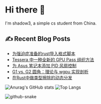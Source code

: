 # Hi there 👋

I'm shadow3, a simple cs student from China.

## ✍️ Recent Blog Posts

<!-- BLOG-POST-LIST:START -->
- [为强迫症准备的rust导入格式脚本](https://shadow3aaa.github.io/blog/rust-script-to-format-use-imports-for-the-aesthetically-obsessed/)
- [Tessera 中一种全新的 GPU Pass 组织方法](https://shadow3aaa.github.io/blog/a-new-gpu-pass-organization-zh/)
- [为 Asus 笔记本添加 PID 风扇控制](https://shadow3aaa.github.io/blog/ghelper-fan-plugin-system-dev-log/)
- [G1 vs. G2 圆角：理论与 wgpu 实现剖析](https://shadow3aaa.github.io/blog/g1-g2-rounded-corners-wgpu/)
- [在Rust中做类型擦除的动态分发](https://shadow3aaa.github.io/blog/dynamic-dispatch-in-rust/)
<!-- BLOG-POST-LIST:END -->

![Anurag's GitHub stats](https://github-readme-stats.vercel.app/api?username=shadow3aaa&show_icons=true&theme=radical)
![Top Langs](https://github-readme-stats.vercel.app/api/top-langs/?username=shadow3aaa&theme=radical&layout=donut)

<picture>
  <source media="(prefers-color-scheme: dark)" srcset="https://github.com/shadow3aaa/shadow3aaa/raw/refs/heads/output/github-contribution-grid-snake-dark.svg" />
  <source media="(prefers-color-scheme: light)" srcset="https://github.com/shadow3aaa/shadow3aaa/raw/refs/heads/output/github-contribution-grid-snake.svg" />
  <img alt="github-snake" src="github-snake.svg" />
</picture>
